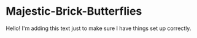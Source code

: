 # Majestic-Brick-Butterflies

Hello! I'm adding this text just to make sure I have things set up correctly.